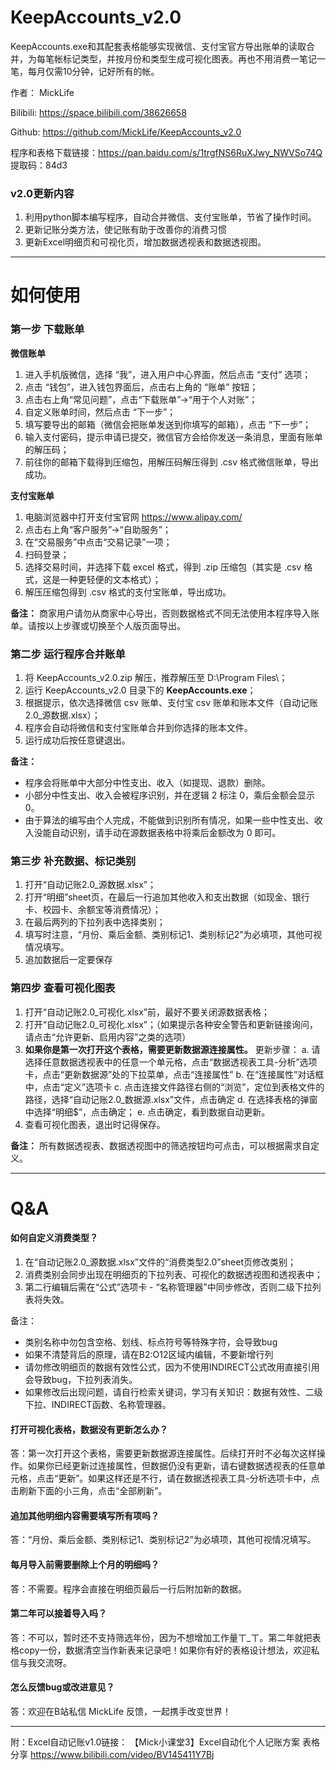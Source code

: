 # KeepAccounts_v2.0
KeepAccounts.exe和其配套表格能够实现微信、支付宝官方导出账单的读取合并，为每笔帐标记类型，并按月份和类型生成可视化图表。再也不用消费一笔记一笔，每月仅需10分钟，记好所有的帐。

作者：	MickLife

Bilibili:	https://space.bilibili.com/38626658

Github:  https://github.com/MickLife/KeepAccounts_v2.0

程序和表格下载链接：https://pan.baidu.com/s/1trgfNS6RuXJwy_NWVSo74Q 提取码：84d3

### v2.0更新内容

1. 利用python脚本编写程序，自动合并微信、支付宝账单，节省了操作时间。
2. 更新记账分类方法，使记账有助于改善你的消费习惯
3. 更新Excel明细页和可视化页，增加数据透视表和数据透视图。
***
# 如何使用

### 第一步 下载账单

**微信账单**    

1. 进入手机版微信，选择 “我”，进入用户中心界面，然后点击 “支付” 选项；
2. 点击 “钱包”，进入钱包界面后，点击右上角的 “账单” 按钮；
3. 点击右上角“常见问题”，点击“下载账单”->“用于个人对账”；
4. 自定义账单时间，然后点击 “下一步”；
5. 填写要导出的邮箱（微信会把账单发送到你填写的邮箱），点击 “下一步”；
6. 输入支付密码，提示申请已提交，微信官方会给你发送一条消息，里面有账单的解压码；
8. 前往你的邮箱下载得到压缩包，用解压码解压得到 .csv 格式微信账单，导出成功。

**支付宝账单**
1. 电脑浏览器中打开支付宝官网 https://www.alipay.com/
2. 点击右上角“客户服务”->“自助服务”；
3. 在“交易服务”中点击“交易记录”一项；
4. 扫码登录；
5. 选择交易时间，并选择下载 excel 格式，得到 .zip 压缩包（其实是 .csv 格式，这是一种更轻便的文本格式）；
6. 解压压缩包得到 .csv 格式的支付宝账单，导出成功。

**备注：**
商家用户请勿从商家中心导出，否则数据格式不同无法使用本程序导入账单。请按以上步骤或切换至个人版页面导出。

### 第二步 运行程序合并账单
1. 将 KeepAccounts_v2.0.zip 解压，推荐解压至 D:\Program Files\；
2. 运行 KeepAccounts_v2.0 目录下的 **KeepAccounts.exe**；
3. 根据提示，依次选择微信 csv 账单、支付宝 csv 账单和账本文件（自动记账2.0_源数据.xlsx）；
4. 程序会自动将微信和支付宝账单合并到你选择的账本文件。
5. 运行成功后按任意键退出。

**备注：**
* 程序会将账单中大部分中性支出、收入（如提现、退款）删除。
* 小部分中性支出、收入会被程序识别，并在逻辑 2 标注 0，乘后金额会显示 0。
* 由于算法的编写由个人完成，不能做到识别所有情况，如果一些中性支出、收入没能自动识别，请手动在源数据表格中将乘后金额改为 0 即可。

### 第三步 补充数据、标记类别
1. 打开“自动记账2.0_源数据.xlsx”；
2. 打开“明细”sheet页，在最后一行追加其他收入和支出数据（如现金、银行卡、校园卡、余额宝等消费情况）；
3. 在最后两列的下拉列表中选择类别；
4. 填写时注意，“月份、乘后金额、类别标记1、类别标记2”为必填项，其他可视情况填写。
5. 追加数据后一定要保存

### 第四步 查看可视化图表
1. 打开“自动记账2.0_可视化.xlsx”前，最好不要关闭源数据表格；
2. 打开“自动记账2.0_可视化.xlsx”；（如果提示各种安全警告和更新链接询问，请点击“允许更新、启用内容”之类的选项）
3. **如果你是第一次打开这个表格，需要更新数据源连接属性。**
    更新步骤：
    a. 请选择任意数据透视表中的任意一个单元格，点击“数据透视表工具-分析”选项卡，点击“更新数据源”处的下拉菜单，点击“连接属性”
    b. 在“连接属性”对话框中，点击“定义”选项卡
    c. 点击连接文件路径右侧的“浏览”，定位到表格文件的路径，选择“自动记账2.0_数据源.xlsx”文件，点击确定
    d. 在选择表格的弹窗中选择“明细$”，点击确定；
    e. 点击确定，看到数据自动更新。
4. 查看可视化图表，退出时记得保存。

**备注：**
所有数据透视表、数据透视图中的筛选按钮均可点击，可以根据需求自定义。

***

# Q&A

#### 如何自定义消费类型？
1. 在“自动记账2.0_源数据.xlsx”文件的“消费类型2.0”sheet页修改类别；
2. 消费类别会同步出现在明细页的下拉列表、可视化的数据透视图和透视表中；
3. 第二行编辑后需在“公式”选项卡 - “名称管理器”中同步修改，否则二级下拉列表将失效。

备注：
* 类别名称中勿包含空格、划线、标点符号等特殊字符，会导致bug
* 如果不清楚背后的原理，请在B2:O12区域内编辑，不要新增行列
* 请勿修改明细页的数据有效性公式，因为不使用INDIRECT公式改用直接引用会导致bug，下拉列表消失。
* 如果修改后出现问题，请自行检索关键词，学习有关知识：数据有效性、二级下拉、INDIRECT函数、名称管理器。

#### 打开可视化表格，数据没有更新怎么办？
答：第一次打开这个表格，需要更新数据源连接属性。后续打开时不必每次这样操作。如果你已经更新过连接属性，但数据仍没有更新，请右键数据透视表的任意单元格，点击“更新”。如果这样还是不行，请在数据透视表工具-分析选项卡中，点击刷新下面的小三角，点击“全部刷新”。

#### 追加其他明细内容需要填写所有项吗？
答：“月份、乘后金额、类别标记1、类别标记2”为必填项，其他可视情况填写。

#### 每月导入前需要删除上个月的明细吗？
答：不需要。程序会直接在明细页最后一行后附加新的数据。

#### 第二年可以接着导入吗？
答：不可以，暂时还不支持筛选年份，因为不想增加工作量ㄒ_ㄒ。第二年就把表格copy一份，数据清空当作新表来记录吧！如果你有好的表格设计想法，欢迎私信与我交流呀。

#### 怎么反馈bug或改进意见？
答：欢迎在B站私信 MickLife 反馈，一起携手改变世界！

***
附：Excel自动记账v1.0链接： 【Mick小课堂3】Excel自动化个人记账方案 表格分享
https://www.bilibili.com/video/BV145411Y7Bj 
